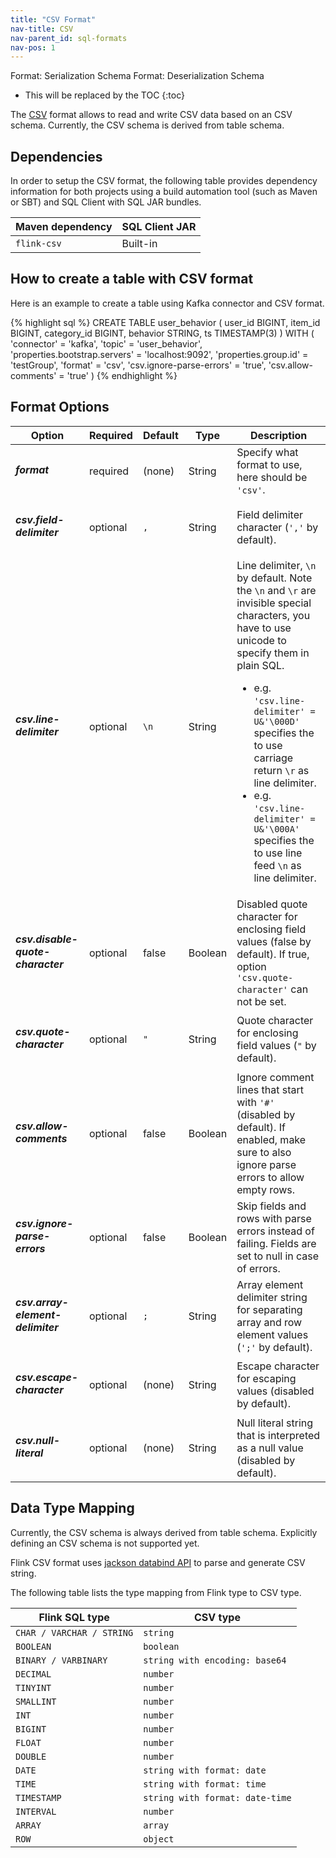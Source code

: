 ```yaml
---
title: "CSV Format"
nav-title: CSV
nav-parent_id: sql-formats
nav-pos: 1
---
```

<!--
Licensed to the Apache Software Foundation (ASF) under one
or more contributor license agreements.  See the NOTICE file
distributed with this work for additional information
regarding copyright ownership.  The ASF licenses this file
to you under the Apache License, Version 2.0 (the
"License"); you may not use this file except in compliance
with the License.  You may obtain a copy of the License at

  http://www.apache.org/licenses/LICENSE-2.0

Unless required by applicable law or agreed to in writing,
software distributed under the License is distributed on an
"AS IS" BASIS, WITHOUT WARRANTIES OR CONDITIONS OF ANY
KIND, either express or implied.  See the License for the
specific language governing permissions and limitations
under the License.
-->

<span class="label label-info">Format: Serialization Schema</span>
<span class="label label-info">Format: Deserialization Schema</span>

* This will be replaced by the TOC
{:toc}

The [CSV](https://en.wikipedia.org/wiki/Comma-separated_values) format allows to read and write CSV data based on an CSV schema. Currently, the CSV schema is derived from table schema.

Dependencies
------------

In order to setup the CSV format, the following table provides dependency information for both projects using a build automation tool (such as Maven or SBT) and SQL Client with SQL JAR bundles.

| Maven dependency   | SQL Client JAR         |
| :----------------- | :----------------------|
| `flink-csv`        | Built-in               |

How to create a table with CSV format
----------------

Here is an example to create a table using Kafka connector and CSV format.

<div class="codetabs" markdown="1">
<div data-lang="SQL" markdown="1">
{% highlight sql %}
CREATE TABLE user_behavior (
  user_id BIGINT,
  item_id BIGINT,
  category_id BIGINT,
  behavior STRING,
  ts TIMESTAMP(3)
) WITH (
 'connector' = 'kafka',
 'topic' = 'user_behavior',
 'properties.bootstrap.servers' = 'localhost:9092',
 'properties.group.id' = 'testGroup',
 'format' = 'csv',
 'csv.ignore-parse-errors' = 'true',
 'csv.allow-comments' = 'true'
)
{% endhighlight %}
</div>
</div>

Format Options
----------------

<table class="table table-bordered">
    <thead>
      <tr>
        <th class="text-left" style="width: 25%">Option</th>
        <th class="text-center" style="width: 8%">Required</th>
        <th class="text-center" style="width: 7%">Default</th>
        <th class="text-center" style="width: 10%">Type</th>
        <th class="text-center" style="width: 50%">Description</th>
      </tr>
    </thead>
    <tbody>
    <tr>
      <td><h5>format</h5></td>
      <td>required</td>
      <td style="word-wrap: break-word;">(none)</td>
      <td>String</td>
      <td>Specify what format to use, here should be <code>'csv'</code>.</td>
    </tr>
    <tr>
      <td><h5>csv.field-delimiter</h5></td>
      <td>optional</td>
      <td style="word-wrap: break-word;"><code>,</code></td>
      <td>String</td>
      <td>Field delimiter character (<code>','</code> by default).</td>
    </tr>
    <tr>
      <td><h5>csv.line-delimiter</h5></td>
      <td>optional</td>
      <td style="word-wrap: break-word;"><code>\n</code></td>
      <td>String</td>
      <td>Line delimiter, <code>\n</code> by default. Note the <code>\n</code> and <code>\r</code> are invisible special characters, you have to use unicode to specify them in plain SQL.
          <ul>
           <li>e.g. <code>'csv.line-delimiter' = U&'\000D'</code> specifies the to use carriage return <code>\r</code> as line delimiter.</li>
           <li>e.g. <code>'csv.line-delimiter' = U&'\000A'</code> specifies the to use line feed <code>\n</code> as line delimiter.</li>
          </ul>
      </td>
    </tr>
    <tr>
      <td><h5>csv.disable-quote-character</h5></td>
      <td>optional</td>
      <td style="word-wrap: break-word;">false</td>
      <td>Boolean</td>
      <td>Disabled quote character for enclosing field values (false by default).
      If true, option <code>'csv.quote-character'</code> can not be set.</td>
    </tr>
    <tr>
      <td><h5>csv.quote-character</h5></td>
      <td>optional</td>
      <td style="word-wrap: break-word;"><code>"</code></td>
      <td>String</td>
      <td>Quote character for enclosing field values (<code>"</code> by default).</td>
    </tr>
    <tr>
      <td><h5>csv.allow-comments</h5></td>
      <td>optional</td>
      <td style="word-wrap: break-word;">false</td>
      <td>Boolean</td>
      <td>Ignore comment lines that start with <code>'#'</code> (disabled by default).
      If enabled, make sure to also ignore parse errors to allow empty rows.</td>
    </tr>
    <tr>
      <td><h5>csv.ignore-parse-errors</h5></td>
      <td>optional</td>
      <td style="word-wrap: break-word;">false</td>
      <td>Boolean</td>
      <td>Skip fields and rows with parse errors instead of failing.
      Fields are set to null in case of errors.</td>
    </tr>
    <tr>
      <td><h5>csv.array-element-delimiter</h5></td>
      <td>optional</td>
      <td style="word-wrap: break-word;"><code>;</code></td>
      <td>String</td>
      <td>Array element delimiter string for separating
      array and row element values (<code>';'</code> by default).</td>
    </tr>
    <tr>
      <td><h5>csv.escape-character</h5></td>
      <td>optional</td>
      <td style="word-wrap: break-word;">(none)</td>
      <td>String</td>
      <td>Escape character for escaping values (disabled by default).</td>
    </tr>
    <tr>
      <td><h5>csv.null-literal</h5></td>
      <td>optional</td>
      <td style="word-wrap: break-word;">(none)</td>
      <td>String</td>
      <td>Null literal string that is interpreted as a null value (disabled by default).</td>
    </tr>
    </tbody>
</table>

Data Type Mapping
----------------

Currently, the CSV schema is always derived from table schema. Explicitly defining an CSV schema is not supported yet.

Flink CSV format uses [jackson databind API](https://github.com/FasterXML/jackson-databind) to parse and generate CSV string.

The following table lists the type mapping from Flink type to CSV type.

<table class="table table-bordered">
    <thead>
      <tr>
        <th class="text-left">Flink SQL type</th>
        <th class="text-left">CSV type</th>
      </tr>
    </thead>
    <tbody>
    <tr>
      <td><code>CHAR / VARCHAR / STRING</code></td>
      <td><code>string</code></td>
    </tr>
    <tr>
      <td><code>BOOLEAN</code></td>
      <td><code>boolean</code></td>
    </tr>
    <tr>
      <td><code>BINARY / VARBINARY</code></td>
      <td><code>string with encoding: base64</code></td>
    </tr>
    <tr>
      <td><code>DECIMAL</code></td>
      <td><code>number</code></td>
    </tr>
    <tr>
      <td><code>TINYINT</code></td>
      <td><code>number</code></td>
    </tr>
    <tr>
      <td><code>SMALLINT</code></td>
      <td><code>number</code></td>
    </tr>
    <tr>
      <td><code>INT</code></td>
      <td><code>number</code></td>
    </tr>
    <tr>
      <td><code>BIGINT</code></td>
      <td><code>number</code></td>
    </tr>
    <tr>
      <td><code>FLOAT</code></td>
      <td><code>number</code></td>
    </tr>
    <tr>
      <td><code>DOUBLE</code></td>
      <td><code>number</code></td>
    </tr>
    <tr>
      <td><code>DATE</code></td>
      <td><code>string with format: date</code></td>
    </tr>
    <tr>
      <td><code>TIME</code></td>
      <td><code>string with format: time</code></td>
    </tr>
    <tr>
      <td><code>TIMESTAMP</code></td>
      <td><code>string with format: date-time</code></td>
    </tr>
    <tr>
      <td><code>INTERVAL</code></td>
      <td><code>number</code></td>
    </tr>
    <tr>
      <td><code>ARRAY</code></td>
      <td><code>array</code></td>
    </tr>
    <tr>
      <td><code>ROW</code></td>
      <td><code>object</code></td>
    </tr>
    </tbody>
</table>





